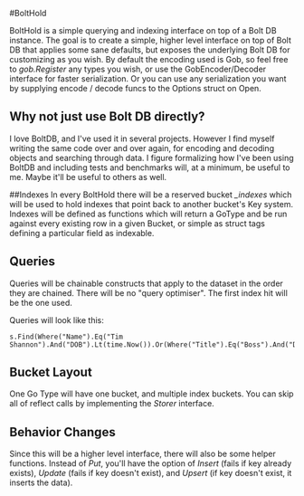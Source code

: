 #BoltHold

BoltHold is a simple querying and indexing interface on top of a Bolt DB instance. The goal is to create a simple,
higher level interface on top of Bolt DB that applies some sane defaults, but exposes the underlying Bolt DB for customizing
as you wish.  By default the encoding used is Gob, so feel free to *gob.Register* any types you wish, or use the 
GobEncoder/Decoder interface for faster serialization.  Or you can use any serialization you want by supplying encode / decode funcs
to the Options struct on Open.

## Why not just use Bolt DB directly?
I love BoltDB, and I've used it in several projects.  However I find myself writing the same code over and over again,
for encoding and decoding objects and searching through data.  I figure formalizing how I've been using BoltDB 
and including tests and benchmarks will, at a minimum, be useful to me.  Maybe it'll be useful to others as well.

##Indexes
In every BoltHold there will be a reserved bucket *_indexes* which will be used to hold indexes that point back to another
bucket's Key system.  Indexes will be defined as functions which will return a GoType and be run against every existing 
row in a given Bucket, or simple as struct tags defining a particular field as indexable. 

## Queries
Queries will be chainable constructs that apply to the dataset in the order they are chained. There will be no "query optimiser".
The first index hit will be the one used.

Queries will look like this:
```
s.Find(Where("Name").Eq("Tim Shannon").And("DOB").Lt(time.Now()).Or(Where("Title").Eq("Boss").And("DOB").Lt(time.Now())))

```


## Bucket Layout
One Go Type will have one bucket, and multiple index buckets.  You can skip all of reflect calls by implementing the 
*Storer* interface.

## Behavior Changes
Since this will be a higher level interface, there will also be some helper functions.  Instead of *Put*, you'll have the
option of *Insert* (fails if key already exists), *Update* (fails if key doesn't exist), and *Upsert* (if key doesn't
exist, it inserts the data).

